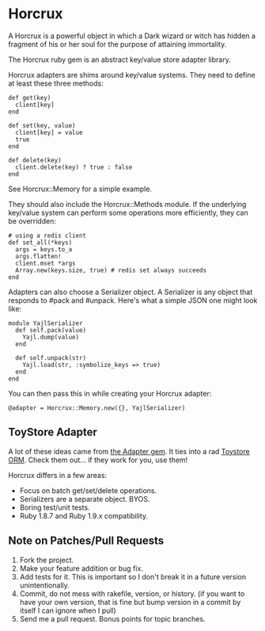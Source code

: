 # Horcrux

A Horcrux is a powerful object in which a Dark wizard or witch has hidden a
fragment of his or her soul for the purpose of attaining immortality.

The Horcrux ruby gem is an abstract key/value store adapter library.  

Horcrux adapters are shims around key/value systems.  They need to define at
least these three methods:

    def get(key)
      client[key]
    end

    def set(key, value)
      client[key] = value
      true
    end

    def delete(key)
      client.delete(key) ? true : false
    end

See Horcrux::Memory for a simple example.

They should also include the Horcrux::Methods module.  If the underlying
key/value system can perform some operations more efficiently, they can 
be overridden:

    # using a redis client
    def set_all(*keys)
      args = keys.to_a
      args.flatten!
      client.mset *args
      Array.new(keys.size, true) # redis set always succeeds
    end

Adapters can also choose a Serializer object.  A Serializer is any object that
responds to #pack and #unpack.  Here's what a simple JSON one might look like:

    module YajlSerializer
      def self.pack(value)
        Yajl.dump(value)
      end

      def self.unpack(str)
        Yajl.load(str, :symbolize_keys => true)
      end
    end

You can then pass this in while creating your Horcrux adapter:

    @adapter = Horcrux::Memory.new({}, YajlSerializer)

## ToyStore Adapter

A lot of these ideas came from [the Adapter gem][adapter].  It ties into a rad
[Toystore ORM][toystore].  Check them out... if they work for you, use them!

Horcrux differs in a few areas:

* Focus on batch get/set/delete operations.
* Serializers are a separate object.  BYOS.
* Boring test/unit tests.  
* Ruby 1.8.7 and Ruby 1.9.x compatibility.

[adapter]: https://github.com/newtoy/adapter
[toystore]: https://github.com/newtoy/toystore

## Note on Patches/Pull Requests

1. Fork the project.
2. Make your feature addition or bug fix.
3. Add tests for it. This is important so I don't break it in a future version
   unintentionally.
4. Commit, do not mess with rakefile, version, or history. (if you want to have
   your own version, that is fine but bump version in a commit by itself I can
   ignore when I pull)
5. Send me a pull request. Bonus points for topic branches.

